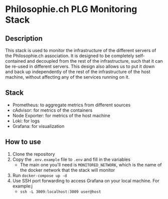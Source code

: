 # Philosophie.ch PLG Monitoring Stack

## Description

This stack is used to monitor the infrastructure of the different servers of the Philosophie.ch association.
It is designed to be completely self-contained and decoupled from the rest of the infrastructure, such that it can be re-used in different servers.
This design also allows us to put it down and back up independently of the rest of the infrastructure of the host machine, without affecting any of the services running on it.

## Stack

- Prometheus: to aggregate metrics from different sources
- cAdvisor: for metrics of the containers
- Node Exporter: for metrics of the host machine
- Loki: for logs
- Grafana: for visualization

## How to use

1. Clone the repository
2. Copy the `.env.example` file to `.env` and fill in the variables
    - The main one you'll need is `MONITORED_NETWORK`, which is the name of the docker network that the stack will monitor
3. Run `docker-compose up -d`
4. Use SSH port forwarding to access Grafana on your local machine. For example:j
    - `ssh -L 3009:localhost:3009 user@host`